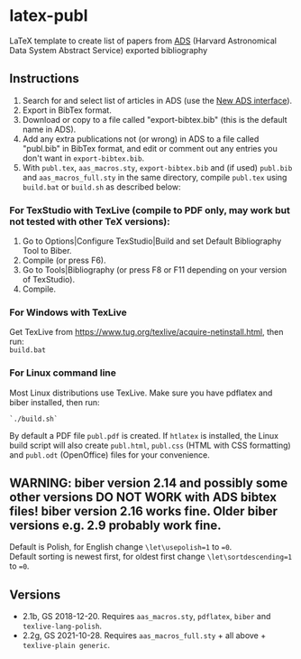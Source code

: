 # latex-publ
LaTeX template to create list of papers from [ADS](https://ui.adsabs.harvard.edu/) (Harvard Astronomical Data System Abstract Service) exported bibliography

## Instructions
1. Search for and select list of articles in ADS (use the [New ADS interface](https://ui.adsabs.harvard.edu/)).
2. Export in BibTex format.
3. Download or copy to a file called "export-bibtex.bib" (this is the default name in ADS).
4. Add any extra publications not (or wrong) in ADS to a file called "publ.bib" in BibTex format, and edit or comment out any entries you don't want in `export-bibtex.bib`. 
5. With `publ.tex`, `aas_macros.sty`, `export-bibtex.bib` and (if used) `publ.bib` and `aas_macros_full.sty` in the same directory, compile `publ.tex` using `build.bat` or `build.sh` as described below:

### For TexStudio with TexLive (compile to PDF only, may work but not tested with other TeX versions):
1. Go to Options|Configure TexStudio|Build and set Default Bibliography Tool to Biber.
2. Compile (or press F6).
3. Go to Tools|Bibliography (or press F8 or F11 depending on your version of TexStudio).
4. Compile.

### For Windows with TexLive 
Get TexLive from https://www.tug.org/texlive/acquire-netinstall.html, then run:    
    `build.bat` 

### For Linux command line 
Most Linux distributions use TexLive. Make sure you have pdflatex and biber installed, then run:  

    `./build.sh`

By default a PDF file `publ.pdf` is created. If `htlatex` is installed, the Linux build script will also create `publ.html`, `publ.css` (HTML with CSS formatting) and `publ.odt` (OpenOffice) files for your convenience.

## WARNING: biber version 2.14 and possibly some other versions DO NOT WORK with ADS bibtex files! biber version 2.16 works fine. Older biber versions e.g. 2.9 probably work fine.
 
Default is Polish, for English change `\let\usepolish=1` to `=0`.   
Default sorting is newest first, for oldest first change `\let\sortdescending=1` to `=0`.

## Versions
- 2.1b, GS 2018-12-20. Requires `aas_macros.sty`, `pdflatex`, `biber` and `texlive-lang-polish`.
- 2.2g, GS 2021-10-28. Requires `aas_macros_full.sty` + all above + `texlive-plain generic`.

